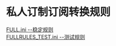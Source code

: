 # 私人订制订阅转换规则
[FULL.ini --稳定规则](https://raw.githubusercontent.com/shenyiyouge/custom_rules/refs/heads/main/FULL.ini)  
[FULLRULES_TEST.ini --测试规则](https://raw.githubusercontent.com/shenyiyouge/custom_rules/refs/heads/main/FULLRULES_TEST.ini)
